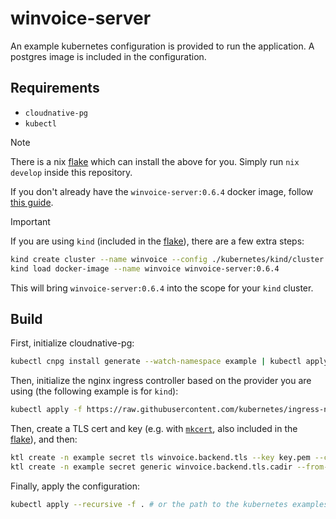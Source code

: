 # winvoice-server

An example kubernetes configuration is provided to run the application. A postgres image is included in the configuration.

## Requirements

* `cloudnative-pg`
* `kubectl`

> [!NOTE]
>
> There is a nix [flake] which can install the above for you. Simply run `nix develop` inside this repository.

If you don't already have the `winvoice-server:0.6.4` docker image, follow [this guide](../README.Docker.md).

> [!IMPORTANT]
>
> If you are using `kind` (included in the [flake]), there are a few extra steps:
>
> ```sh
> kind create cluster --name winvoice --config ./kubernetes/kind/cluster.yaml
> kind load docker-image --name winvoice winvoice-server:0.6.4
> ```
>
> This will bring `winvoice-server:0.6.4` into the scope for your `kind` cluster.

## Build

First, initialize cloudnative-pg:

```sh
kubectl cnpg install generate --watch-namespace example | kubectl apply --server-side -f -
```

Then, initialize the nginx ingress controller based on the provider you are using (the following example is for `kind`):

```sh
kubectl apply -f https://raw.githubusercontent.com/kubernetes/ingress-nginx/controller-v1.10.1/deploy/static/provider/kind/deploy.yaml
```

Then, create a TLS cert and key (e.g. with [`mkcert`](https://github.com/FiloSottile/mkcert), also included in the [flake]), and then:

```sh
ktl create -n example secret tls winvoice.backend.tls --key key.pem --cert cert.pem # the certificates
ktl create -n example secret generic winvoice.backend.tls.cadir --from-file ssl-cadir/ # a CA dir which trusts the certificates
```

Finally, apply the configuration:

```sh
kubectl apply --recursive -f . # or the path to the kubernetes examples
```

[flake]: ../flake.nix
